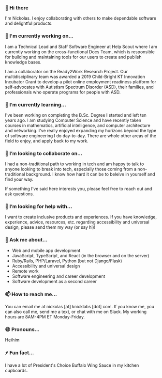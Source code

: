 ### 👋 Hi there

I'm Nickolas. I enjoy collaborating with others to make dependable software and delightful products.

### 🔭 I'm currently working on...

I am a Technical Lead and Staff Software Engineer at Help Scout where I am currently working on the cross-functional Docs Team, which is responsible for building and maintaining tools for our users to create and publish knowledge bases.

I am a collaborator on the Ready2Work Research Project. Our multidisciplinary team was awarded a 2019 Child-Bright KT Innovation Incubator Grant to develop a pilot online employment readiness platform for self-advocates with Autistism Spectrum Disorder (ASD), their families, and professionals who operate programs for people with ASD.

### 🌱 I’m currently learning...

I've been working on completing the B.Sc. Degree I started and left ten years ago. I am studying Computer Science and have recently taken courses in mathematics, artificial intelligence, and computer architecture and networking. I've really enjoyed expanding my horizons beyond the type of software engineering I do day-to-day. There are whole other areas of the field to enjoy, and apply back to my work.

### 👯 I’m looking to collaborate on...

I had a non-traditional path to working in tech and am happy to talk to anyone looking to break into tech, especially those coming from a non-traditional background. I know how hard it can be to beleive in yourself and find your way.

If something I've said here interests you, please feel free to reach out and ask questions.

### 🤔 I’m looking for help with...

I want to create inclusive products and experiences. If you have knowledge, experience, advice, resources, etc. regarding accessibility and universal design, please send them my way (or say hi)!

### 💬 Ask me about...

- Web and mobile app development
- JavaScript, TypeScript, and React (in the browser and on the server)
- Ruby/Rails, PHP/Laravel, Python (but not Django/Flask)
- Accessibility and universal design
- Remote work
- Software engineering and career development
- Software development as a second career

### 📫 How to reach me...

You can email me at nickolas [at] knicklabs [dot] com. If you know me, you can also call me, send me a text, or chat with me on Slack. My working hours are 8AM-4PM ET Monday-Friday.

### 😄 Pronouns...

He/him

### ⚡ Fun fact...

I have a lot of President's Choice Buffalo Wing Sauce in my kitchen cupboards.
